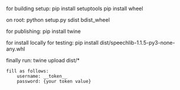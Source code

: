 for building setup:
    pip install setuptools
    pip install wheel

on root:
    python setup.py sdist bdist_wheel

for publishing:
    pip install twine

for install locally for testing:
    pip install dist/speechlib-1.1.5-py3-none-any.whl

finally run:
    twine upload dist/*

    fill as follows:
        username: __token__
        password: {your token value}